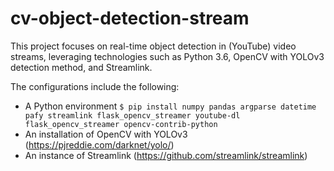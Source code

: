 
# cv-object-detection-stream

This project focuses on real-time object detection in (YouTube) video streams, leveraging technologies such as Python 3.6, OpenCV with YOLOv3 detection method, and Streamlink.

The configurations include the following:
* A Python environment
`$ pip install numpy pandas argparse datetime pafy streamlink flask_opencv_streamer youtube-dl flask_opencv_streamer opencv-contrib-python`
* An installation of OpenCV with YOLOv3 (https://pjreddie.com/darknet/yolo/) 
* An instance of Streamlink (https://github.com/streamlink/streamlink)